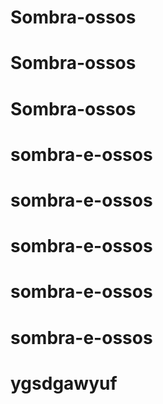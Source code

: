 ﻿# Sombra-ossos
# Sombra-ossos
# Sombra-ossos
# sombra-e-ossos
# sombra-e-ossos
# sombra-e-ossos
# sombra-e-ossos
# sombra-e-ossos
# ygsdgawyuf
